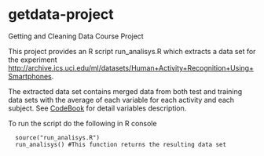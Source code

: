 # getdata-project
Getting and Cleaning Data Course Project

This project provides an R script run_analisys.R which extracts a data set for the experiment http://archive.ics.uci.edu/ml/datasets/Human+Activity+Recognition+Using+Smartphones.

The extracted data set contains merged data from both test and training data sets with the average of each variable for each activity and each subject. See [CodeBook](CodeBook.md) for detail variables description.

To run the script do the following in R console
```
  source("run_analisys.R")
  run_analisys() #This function returns the resulting data set	
```


